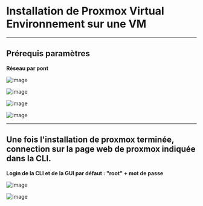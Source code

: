 # Installation de Proxmox Virtual Environnement sur une VM
__________
## **Prérequis paramètres**  

**Réseau par pont**

![image](https://github.com/techerbeatrice/installation_proxmox/assets/138071140/6a9cbc60-279d-42ed-bbba-cf5227df5939)

![image](https://github.com/techerbeatrice/installation_proxmox/assets/138071140/8a6c1bed-b5c1-48fd-abcb-6fa1da06e56f)

![image](https://github.com/techerbeatrice/installation_proxmox/assets/138071140/53381d93-0700-472e-a456-3ffc271cb908)

![image](https://github.com/techerbeatrice/installation_proxmox/assets/138071140/a78f72bb-2d57-41b6-96d1-1aa32003a3ce)

_____________

## **Une fois l'installation de proxmox terminée, connection sur la page web de proxmox indiquée dans la CLI.**
**Login de la CLI et de la GUI par défaut : "root" + mot de passe**

![image](https://github.com/techerbeatrice/installation_proxmox/assets/138071140/99338f88-cf43-4cf3-bb36-fa2fe49a9a62)

![image](https://github.com/techerbeatrice/installation_proxmox/assets/138071140/73213d78-73aa-422b-a6e1-3c15e4d96fb0)




